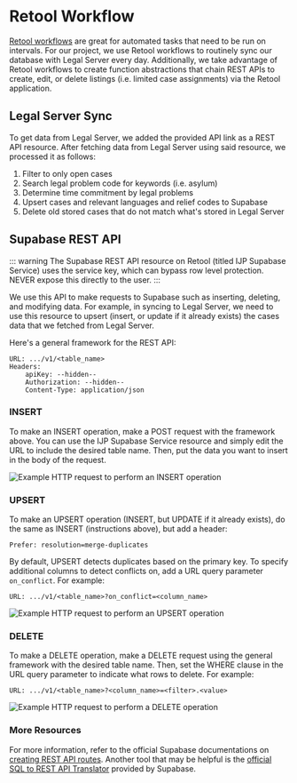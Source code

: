 # Retool Workflow

[Retool workflows](https://retool.com/products/workflows) are great for automated tasks that need to be run on intervals. For our project, we use Retool workflows to routinely sync our database with Legal Server every day. Additionally, we take advantage of Retool workflows to create function abstractions that chain REST APIs to create, edit, or delete listings (i.e. limited case assignments) via the Retool application.

## Legal Server Sync

To get data from Legal Server, we added the provided API link as a REST API resource.
After fetching data from Legal Server using said resource, we processed it as follows:

1. Filter to only open cases
2. Search legal problem code for keywords (i.e. asylum)
3. Determine time commitment by legal problems
4. Upsert cases and relevant languages and relief codes to Supabase
5. Delete old stored cases that do not match what's stored in Legal Server

## Supabase REST API

::: warning
The Supabase REST API resource on Retool (titled IJP Supabase Service) uses the service key, which can bypass row level protection. NEVER expose this directly to the user.
:::

We use this API to make requests to Supabase such as inserting, deleting, and modifying data.
For example, in syncing to Legal Server, we need to use this resource to upsert (insert, or update if it already exists) the cases data that we fetched from Legal Server.

Here's a general framework for the REST API:

```text:no-line-numbers
URL: .../v1/<table_name>
Headers:
    apiKey: --hidden--
    Authorization: --hidden--
    Content-Type: application/json
```

### INSERT

To make an INSERT operation, make a POST request with the framework above. You can use the IJP Supabase Service resource and simply edit the URL to include the desired table name. Then, put the data you want to insert in the body of the request.

![Example HTTP request to perform an INSERT operation](/assets/image/example_insert_operation.png)

### UPSERT

To make an UPSERT operation (INSERT, but UPDATE if it already exists), do the same as INSERT (instructions above), but add a header:

```text:no-line-numbers
Prefer: resolution=merge-duplicates
```

By default, UPSERT detects duplicates based on the primary key.
To specify additional columns to detect conflicts on, add a URL query parameter `on_conflict`.
For example:

```text:no-line-numbers
URL: .../v1/<table_name>?on_conflict=<column_name>
```

![Example HTTP request to perform an UPSERT operation](/assets/image/example_upsert_operation.png)

### DELETE

To make a DELETE operation, make a DELETE request using the general framework with the desired table name. Then, set the WHERE clause in the URL query parameter to indicate what rows to delete.
For example:

```text:no-line-numbers
URL: .../v1/<table_name>?<column_name>=<filter>.<value>
```

![Example HTTP request to perform a DELETE operation](/assets/image/example_delete_operation.png)

### More Resources

For more information, refer to the official Supabase documentations on [creating REST API routes](https://supabase.com/docs/guides/api/creating-routes). Another tool that may be helpful is the [official SQL to REST API Translator](https://supabase.com/docs/guides/api/sql-to-rest) provided by Supabase.
